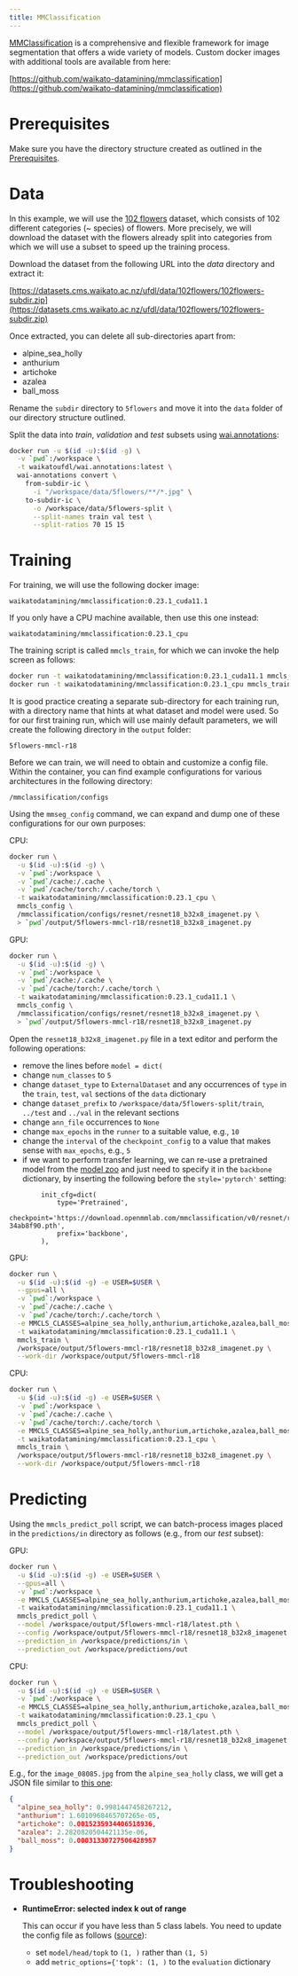 ```yaml
---
title: MMClassification
---
```


[MMClassification](https://github.com/open-mmlab/mmclassification) is a comprehensive and flexible
framework for image segmentation that offers a wide variety of models. Custom docker
images with additional tools are available from here:

[https://github.com/waikato-datamining/mmclassification](https://github.com/waikato-datamining/mmclassification)

# Prerequisites
Make sure you have the directory structure created as outlined in the [Prerequisites](../prerequisites.md).


# Data

In this example, we will use the [102 flowers](http://datasets.cms.waikato.ac.nz/ufdl/image_classification/102flowers/)
dataset, which consists of 102 different categories (~ species) of flowers. More precisely, we will download the
dataset with the flowers already split into categories from which we will use a subset to speed up the training process.

Download the dataset from the following URL into the *data* directory and extract it:

[https://datasets.cms.waikato.ac.nz/ufdl/data/102flowers/102flowers-subdir.zip](https://datasets.cms.waikato.ac.nz/ufdl/data/102flowers/102flowers-subdir.zip)

Once extracted, you can delete all sub-directories apart from:

* alpine_sea_holly
* anthurium
* artichoke
* azalea
* ball_moss

Rename the `subdir` directory to `5flowers` and move it into the `data` folder of our directory structure 
outlined. 

Split the data into *train*, *validation* and *test* subsets using 
[wai.annotations](https://github.com/waikato-ufdl/wai-annotations):

```bash
docker run -u $(id -u):$(id -g) \
  -v `pwd`:/workspace \
  -t waikatoufdl/wai.annotations:latest \
  wai-annotations convert \
    from-subdir-ic \
      -i "/workspace/data/5flowers/**/*.jpg" \
    to-subdir-ic \
      -o /workspace/data/5flowers-split \
      --split-names train val test \
      --split-ratios 70 15 15
```


# Training

For training, we will use the following docker image:

```
waikatodatamining/mmclassification:0.23.1_cuda11.1
```

If you only have a CPU machine available, then use this one instead:

```
waikatodatamining/mmclassification:0.23.1_cpu
```

The training script is called `mmcls_train`, for which we can invoke the help screen as follows:

```bash
docker run -t waikatodatamining/mmclassification:0.23.1_cuda11.1 mmcls_train --help   # GPU
docker run -t waikatodatamining/mmclassification:0.23.1_cpu mmcls_train --help        # CPU
```

It is good practice creating a separate sub-directory for each training run, with a directory name that hints at
what dataset and model were used. So for our first training run, which will use mainly default parameters, we will 
create the following directory in the `output` folder:

```
5flowers-mmcl-r18
```


Before we can train, we will need to obtain and customize a config file. Within the container,
you can find example configurations for various architectures in the following directory:

```
/mmclassification/configs
```

Using the `mmseg_config` command, we can expand and dump one of these configurations for our
own purposes:

CPU:

```bash
docker run \
  -u $(id -u):$(id -g) \
  -v `pwd`:/workspace \
  -v `pwd`/cache:/.cache \
  -v `pwd`/cache/torch:/.cache/torch \
  -t waikatodatamining/mmclassification:0.23.1_cpu \
  mmcls_config \
  /mmclassification/configs/resnet/resnet18_b32x8_imagenet.py \
  > `pwd`/output/5flowers-mmcl-r18/resnet18_b32x8_imagenet.py
```

GPU:

```bash
docker run \
  -u $(id -u):$(id -g) \
  -v `pwd`:/workspace \
  -v `pwd`/cache:/.cache \
  -v `pwd`/cache/torch:/.cache/torch \
  -t waikatodatamining/mmclassification:0.23.1_cuda11.1 \
  mmcls_config \
  /mmclassification/configs/resnet/resnet18_b32x8_imagenet.py \
  > `pwd`/output/5flowers-mmcl-r18/resnet18_b32x8_imagenet.py
```

Open the `resnet18_b32x8_imagenet.py` file in a text editor and perform the following operations:

* remove the lines before `model = dict(`
* change `num_classes` to `5`
* change `dataset_type` to `ExternalDataset` and any occurrences of `type` in the `train`, `test`, `val` sections of the `data` dictionary
* change `dataset_prefix` to `/workspace/data/5flowers-split/train`, `../test` and `../val` in the relevant sections
* change `ann_file` occurrences to `None`
* change `max_epochs` in the `runner` to a suitable value, e.g., `10`
* change the `interval` of the `checkpoint_config` to a value that makes sense with `max_epochs`, e.g., `5`  
* if we want to perform transfer learning, we can re-use a pretrained model from the [model zoo](https://mmclassification.readthedocs.io/en/latest/model_zoo.html) 
  and just need to specify it in the `backbone` dictionary, by inserting the following before the `style='pytorch'` setting:

```
        init_cfg=dict(
            type='Pretrained',
            checkpoint='https://download.openmmlab.com/mmclassification/v0/resnet/resnet18_batch256_imagenet_20200708-34ab8f90.pth',
            prefix='backbone',
        ),
```

GPU:

```bash
docker run \
  -u $(id -u):$(id -g) -e USER=$USER \
  --gpus=all \
  -v `pwd`:/workspace \
  -v `pwd`/cache:/.cache \
  -v `pwd`/cache/torch:/.cache/torch \
  -e MMCLS_CLASSES=alpine_sea_holly,anthurium,artichoke,azalea,ball_moss \
  -t waikatodatamining/mmclassification:0.23.1_cuda11.1 \
  mmcls_train \
  /workspace/output/5flowers-mmcl-r18/resnet18_b32x8_imagenet.py \
  --work-dir /workspace/output/5flowers-mmcl-r18
```

CPU:

```bash
docker run \
  -u $(id -u):$(id -g) -e USER=$USER \
  -v `pwd`:/workspace \
  -v `pwd`/cache:/.cache \
  -v `pwd`/cache/torch:/.cache/torch \
  -e MMCLS_CLASSES=alpine_sea_holly,anthurium,artichoke,azalea,ball_moss \
  -t waikatodatamining/mmclassification:0.23.1_cpu \
  mmcls_train \
  /workspace/output/5flowers-mmcl-r18/resnet18_b32x8_imagenet.py \
  --work-dir /workspace/output/5flowers-mmcl-r18
```


# Predicting

Using the `mmcls_predict_poll` script, we can batch-process images placed in the `predictions/in` directory
as follows (e.g., from our *test* subset): 

GPU:

```bash
docker run \
  -u $(id -u):$(id -g) -e USER=$USER \
  --gpus=all \
  -v `pwd`:/workspace \
  -e MMCLS_CLASSES=alpine_sea_holly,anthurium,artichoke,azalea,ball_moss \
  -t waikatodatamining/mmclassification:0.23.1_cuda11.1 \
  mmcls_predict_poll \
  --model /workspace/output/5flowers-mmcl-r18/latest.pth \
  --config /workspace/output/5flowers-mmcl-r18/resnet18_b32x8_imagenet.py \
  --prediction_in /workspace/predictions/in \
  --prediction_out /workspace/predictions/out
```

CPU:

```bash
docker run \
  -u $(id -u):$(id -g) -e USER=$USER \
  -v `pwd`:/workspace \
  -e MMCLS_CLASSES=alpine_sea_holly,anthurium,artichoke,azalea,ball_moss \
  -t waikatodatamining/mmclassification:0.23.1_cpu \
  mmcls_predict_poll \
  --model /workspace/output/5flowers-mmcl-r18/latest.pth \
  --config /workspace/output/5flowers-mmcl-r18/resnet18_b32x8_imagenet.py \
  --prediction_in /workspace/predictions/in \
  --prediction_out /workspace/predictions/out
```

E.g., for the `image_08085.jpg` from the `alpine_sea_holly` class, we will get a JSON file similar to 
[this one](img/image_08085.json):

```json
{
  "alpine_sea_holly": 0.9981447458267212,
  "anthurium": 1.6010968465707265e-05,
  "artichoke": 0.0015235934406518936,
  "azalea": 2.2820820504421135e-06,
  "ball_moss": 0.00031330727506428957
}
```

# Troubleshooting

* **RuntimeError: selected index k out of range**
  
    This can occur if you have less than 5 class labels.
    You need to update the config file as follows ([source](https://raw.githubusercontent.com/open-mmlab/mmclassification/master/docs/en/tutorials/MMClassification_python.ipynb)):

    * set `model/head/topk` to `(1, )` rather than `(1, 5)`
    * add `metric_options={'topk': (1, )` to the `evaluation` dictionary 
